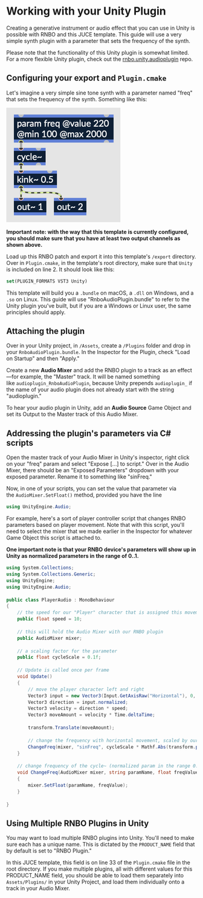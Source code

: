 # Working with your Unity Plugin

Creating a generative instrument or audio effect that you can use in Unity is possible with RNBO and this JUCE template. This guide will use a very simple synth plugin with a parameter that sets the frequency of the synth.

Please note that the functionality of this Unity plugin is somewhat limited. For a more flexible Unity plugin, check out the [rnbo.unity.audioplugin](https://github.com/Cycling74/rnbo.unity.audioplugin) repo.

## Configuring your export and `Plugin.cmake`

Let's imagine a very simple sine tone synth with a parameter named "freq" that sets the frequency of the synth. Something like this:

![Unity Simple Synth](img/unitysimple1.png)

**Important note: with the way that this template is currently configured, you should make sure that you have at least two output channels as shown above.**

Load up this RNBO patch and export it into this template's `/export` directory. Over in `Plugin.cmake`, in the template's root directory, make sure that `Unity` is included on line 2. It should look like this:

```CMake
set(PLUGIN_FORMATS VST3 Unity)
```

This template will build you a `.bundle` on macOS, a `.dll` on Windows, and a `.so` on Linux. This guide will use "RnboAudioPlugin.bundle" to refer to the Unity plugin you've built, but if you are a Windows or Linux user, the same principles should apply.

## Attaching the plugin

Over in your Unity project, in `/Assets`, create a `/Plugins` folder and drop in your `RnboAudioPlugin.bundle`. In the Inspector for the Plugin, check "Load on Startup" and then "Apply."

Create a new **Audio Mixer** and add the RNBO plugin to a track as an effect—for example, the "Master" track. It will be named something like `audioplugin_RnboAudioPlugin`, because Unity prepends `audioplugin_` if the name of your audio plugin does not already start with the string "audioplugin."

To hear your audio plugin in Unity, add an **Audio Source** Game Object and set its Output to the Master track of this Audio Mixer. 

## Addressing the plugin's parameters via C# scripts

Open the master track of your Audio Mixer in Unity's inspector, right click on your "freq" param and select "Expose [...] to script." Over in the Audio Mixer, there should be an "Exposed Parameters" dropdown with your exposed parameter. Rename it to something like "sinFreq."

Now, in one of your scripts, you can set the value that parameter via the `AudioMixer.SetFloat()` method, provided you have the line 

```C#
using UnityEngine.Audio;
```

For example, here's a sort of player controller script that changes RNBO parameters based on player movement. Note that with this script, you'll need to select the mixer that we made earlier in the Inspector for whatever Game Object this script is attached to.

**One important note is that your RNBO device's parameters will show up in Unity as normalized parameters in the range of 0..1.**

```C#
using System.Collections;
using System.Collections.Generic;
using UnityEngine;
using UnityEngine.Audio;

public class PlayerAudio : MonoBehaviour
{
    // the speed for our "Player" character that is assigned this movement/audio script
    public float speed = 10;

    // this will hold the Audio Mixer with our RNBO plugin
    public AudioMixer mixer;

    // a scaling factor for the parameter
    public float cycleScale = 0.1f;

    // Update is called once per frame
    void Update()
    {
        // move the player character left and right
        Vector3 input = new Vector3(Input.GetAxisRaw("Horizontal"), 0, 0);
        Vector3 direction = input.normalized;
        Vector3 velocity = direction * speed;
        Vector3 moveAmount = velocity * Time.deltaTime;

        transform.Translate(moveAmount);

        // change the frequency with horizontal movement, scaled by our scaling factor
        ChangeFreq(mixer, "sinFreq", cycleScale * Mathf.Abs(transform.position.x));
    }

    // change frequency of the cycle~ (normalized param in the range 0..1)
    void ChangeFreq(AudioMixer mixer, string paramName, float freqValue)
    {
        mixer.SetFloat(paramName, freqValue);
    }

}
```

## Using Multiple RNBO Plugins in Unity

You may want to load multiple RNBO plugins into Unity. You'll need to make sure each has a unique name. This is dictated by the `PRODUCT_NAME` field that by default is set to "RNBO Plugin."

In this JUCE template, this field is on line 33 of the `Plugin.cmake` file in the root directory. If you make multiple plugins, all with different values for this PRODUCT_NAME field, you should be able to load them separately into `Assets/Plugins/` in your Unity Project, and load them individually onto a track in your Audio Mixer.
